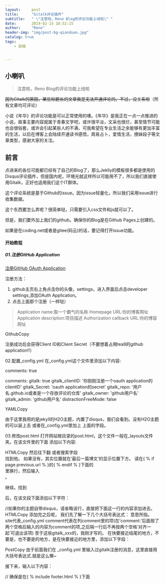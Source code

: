 ```yaml
---
layout:     post
title:      "Gitalk评论插件"
subtitle:   " \"注意啦，Reno Blog的评论功能上线啦\" "
date:       2019-02-15 18:52:15
author:     "Reno"
header-img: "img/post-bg-qianduan.jpg"
catalog: true
tags:
    - 前端


---
```


## 小喇叭

>  注意啦，Reno Blog的评论功能上线啦

~~因为Gitalk的原因，某些标题长的文章我是无法开通评论的。不过，没关系啦~~（所有文章均可评论）

小说《年华》的评论功能是可以正常使用的噢。《年华》是我正在一点一点推进的小说，故事主要内容就属于青春文学吧，或许很平淡，文采也很烂，甚至情节可能也会很俗套，或许会引起某些人的不满，可我希望在专业生活之余能够有更加丰富的生活，以后在博客上会陆续开通读书感悟，周易占卜，爱情生活，撩妹段子等文章类型，感谢大家的关注。

## 前言

点进来的各位可能都已经有了自己的Blog了，那么Jeklly的模板很多都是使用的Disqus评论插件，但是国内呢，环境光就这样所以可能用不了，所以我们直接使用Gitalk，正好也适用我们这个IT群体。

这个评论系统是基于Github的issue。因为issue轻量化，所以我们采用issue进行收集数据。

这个东西要怎么弄呢？很简单哒，只需要引入css文件和js就可以了。

但是，我们要外加上我们的github。确保你的Blog是在Github Pages上创建的。

如果是在coding.net或者是gitee(码云)的话，要记得打开issue功能。 

#### 开始教程

##### 01.注册GitHub Application

[注册GitHub OAuth Application](https://github.com/settings/applications/new)

注册方法：

1. github主页右上角点击你的头像，settings，进入界面后点击developer settings,添加OAuth Application。
2. 点击上面那个注册（一样哒）

>  Application name:取一个霸气的名称 
>  Homepage URL:你的博客网址
>  Application description:项目描述 
>  Authorization callback URL:你的博容网址

GithubCopy

注册成功后会获得Client ID和Client Secret（不要想着占用tea9的github application!!）


02.配置_config.yml
在_config.yml这个文件里添加以下内容:


comments: true

comments:
  gitalk: true
  gitalk_clientID: '你刚刚注册一个oauth application的clientID'
  gitalk_Secret: 'oauth application的secret'
  gitalk_repo: '用户名.github.io或者是一个存放评论的仓库'
  gitalk_owner: 'github用户名'
  gitalk_admin: 'github用户名'
  distractionFreeMode: false

YAMLCopy

由于这里我用的是jekyll的H2O主题，内置了disqus，我们会看到。没有H2O主题的可以装上去 或者在_config.yml里加上 上面的字段。

03.修改post.html
打开网站根目录的post.html，这个文件一般在_layouts文件夹。在该文件里的<html>下面 添加以下内容:

<link rel="stylesheet" href="https://cdn.jsdelivr.net/npm/gitalk@1/dist/gitalk.css">
HTMLCopy
然后往下翻 或者搜索字段<section class="post-footer-item comment">找到他。
如果没有，其实位置就在’最后一篇博文’的显示位置下方。
请在{ % if page.previous.url % }的{ % endif % }下面的</section>里换行，然后输入<section class="post-footer-item comment">。

继续。找到<section class="post-footer-item comment">后，在该文段下面添加以下字符：

<div id="disqus_thread"></div> //如果你的主题自带disqus，请省略该行，直接把下面这一行的内容添加进去。
<div id="gitalk_container"></div>
HTMLCopy
添加完之后呢， 我们先了解一下几个大括号表达式： 意思所指。
site代表_config.yml
comment代表在列comment里的项(在’comment:’后面按了两个空格后输入的内容为comment的项,之后隔一行后不再按两个空格’对齐一起’可退出该项)
至于这些gitalk_xxx的，我刚才写的。
在快要接近结尾的地方，不要是</body>，也不要是</html>的地方，是在快要接近</body>的地方里，添加以下字段：



  <script>
    var gitalk = new Gitalk({
      clientID: '输入clientid表达式',
      clientSecret: '输入secret表达式',
      repo: '输入gitalk repo表达式',
      owner: '输入gitalk owner表达式',
      admin: '输入gitalk admin表达式',
      id: location.pathname,     
      distractionFreeMode: '输入distractionFreeMode表达式'  
    })
    gitalk.render('gitalk_container')
  </script>


PostCopy
由于前面我们在 _config.yml 里输入过gitalk注册的消息，这里直接用大括号表达式.就是这么懒~

接下来，输入以下内容：



  // 确保是在{ %  include footer.html  % }下面

<script src="https://cdn.jsdelivr.net/npm/gitalk@1/dist/gitalk.min.js"></script>



